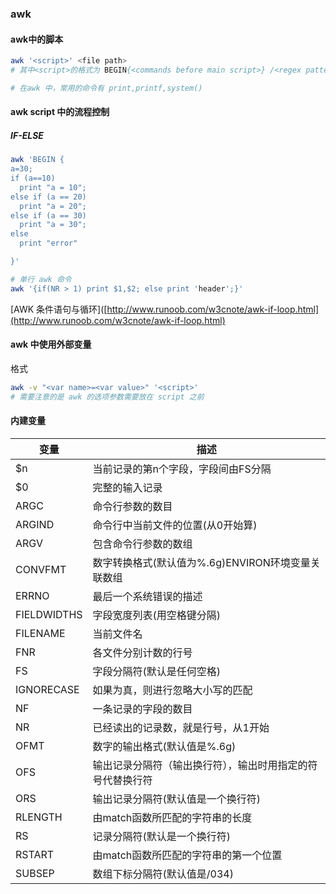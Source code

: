 ### awk

#### awk中的脚本

```bash
awk '<script>' <file path>
# 其中<script>的格式为 BEGIN{<commands before main script>} /<regex pattern>/ {main script} END{<commands after main script>}

# 在awk 中，常用的命令有 print,printf,system()
```

#### awk script 中的流程控制

##### IF-ELSE

```bash
awk 'BEGIN {
a=30;
if (a==10)
  print "a = 10";
else if (a == 20)
  print "a = 20";
else if (a == 30)
  print "a = 30";
else
  print "error"

}'

# 单行 awk 命令
awk '{if(NR > 1) print $1,$2; else print 'header';}'
```

[AWK 条件语句与循环]([http://www.runoob.com/w3cnote/awk-if-loop.html](http://www.runoob.com/w3cnote/awk-if-loop.html)

#### awk 中使用外部变量

格式

```bash
awk -v "<var name>=<var value>" '<script>'
# 需要注意的是 awk 的选项参数需要放在 script 之前
```

#### 内建变量

| 变量          | 描述                              |
| ----------- | ------------------------------- |
| $n          | 当前记录的第n个字段，字段间由FS分隔             |
| $0          | 完整的输入记录                         |
| ARGC        | 命令行参数的数目                        |
| ARGIND      | 命令行中当前文件的位置(从0开始算)              |
| ARGV        | 包含命令行参数的数组                      |
| CONVFMT     | 数字转换格式(默认值为%.6g)ENVIRON环境变量关联数组 |
| ERRNO       | 最后一个系统错误的描述                     |
| FIELDWIDTHS | 字段宽度列表(用空格键分隔)                  |
| FILENAME    | 当前文件名                           |
| FNR         | 各文件分别计数的行号                      |
| FS          | 字段分隔符(默认是任何空格)                  |
| IGNORECASE  | 如果为真，则进行忽略大小写的匹配                |
| NF          | 一条记录的字段的数目                      |
| NR          | 已经读出的记录数，就是行号，从1开始              |
| OFMT        | 数字的输出格式(默认值是%.6g)               |
| OFS         | 输出记录分隔符（输出换行符），输出时用指定的符号代替换行符   |
| ORS         | 输出记录分隔符(默认值是一个换行符)              |
| RLENGTH     | 由match函数所匹配的字符串的长度              |
| RS          | 记录分隔符(默认是一个换行符)                 |
| RSTART      | 由match函数所匹配的字符串的第一个位置           |
| SUBSEP      | 数组下标分隔符(默认值是/034)               |
